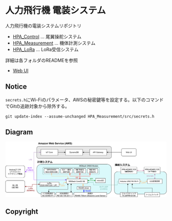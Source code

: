 # 人力飛行機 電装システム

人力飛行機の電装システムリポジトリ

- [HPA_Control](/HPA_Control) ... 尾翼操舵システム
- [HPA_Measurement](/HPA_Measurement) ... 機体計測システム
- [HPA_LoRa](/HPA_LoRa) ... LoRa受信システム

詳細は各フォルダのREADMEを参照

- [Web UI](https://github.com/21km43/WASA_2025_GUI_JS/tree/main)

## Notice

`secrets.h`にWi-Fiのパラメータ、AWSの秘密鍵等を設定する。以下のコマンドでGitの追跡対象から除外する。

```
git update-index --assume-unchanged HPA_Measurement/src/secrets.h
```

## Diagram

![HPA.drawio](HPA.drawio.svg)

## Copyright
